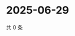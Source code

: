 # 2025-06-29

共 0 条

<!-- BEGIN ZHIHUVIDEO -->
<!-- 最后更新时间 Sun Jun 29 2025 02:14:35 GMT+0800 (China Standard Time) -->

<!-- END ZHIHUVIDEO -->
